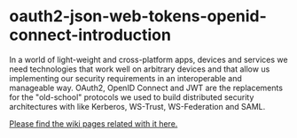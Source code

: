 # oauth2-json-web-tokens-openid-connect-introduction
In a world of light-weight and cross-platform apps, devices and services we need technologies that work well on arbitrary devices and that allow us implementing our security requirements in an interoperable and manageable way. OAuth2, OpenID Connect and JWT are the replacements for the "old-school" protocols we used to build distributed security architectures with like Kerberos, WS-Trust, WS-Federation and SAML.

[Please find the wiki pages related with it here.](https://github.com/AdarshMaurya/oauth2-json-web-tokens-openid-connect-introduction/wiki)
